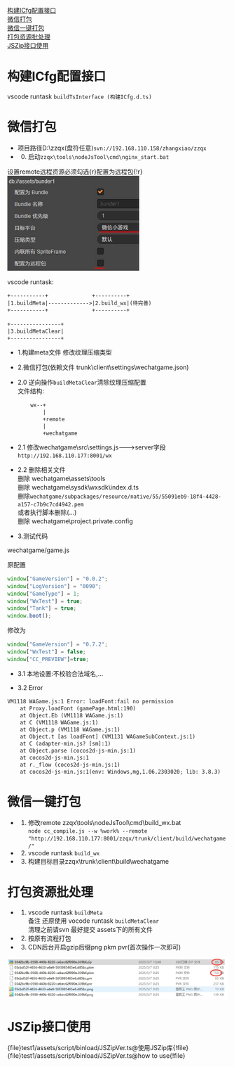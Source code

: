 [构建ICfg配置接口](#构建ICfg配置接口)  
[微信打包](#微信打包)  
[微信一键打包](#微信一键打包)  
[打包资源批处理](#打包资源批处理)  
[JSZip接口使用](#JSZip接口使用)  

# 构建ICfg配置接口
vscode runtask `buildTsInterface (构建ICfg.d.ts)`

# 微信打包 
* 项目路径D:\zzqx(盘符任意)`svn://192.168.110.158/zhangxiao/zzqx`
* 0. 启动`zzqx\tools\nodeJsTool\cmd\nginx_start.bat`  

设置remote远程资源必须勾选{r}配置为远程包{!r}  
![](doc/3.jpg)

vscode runtask:

    +-----------+              +----------+
    |1.buildMeta|------------->|2.build_wx|(待完善)
    +-----------+              +----------+
    
    +----------------+
    |3.buildMetaClear|
    +----------------+

* 1.构建meta文件 修改纹理压缩类型  

* 2.微信打包(依赖文件 trunk\client\settings\wechatgame.json)  

   
* 2.0 逆向操作`buildMetaClear`清除纹理压缩配置    
    文件结构:
    ```
        wx--+
            |
            +remote
            |
            +wechatgame
    ```
* 2.1 修改wechatgame\src\settings.js--->server字段`http://192.168.110.177:8001/wx`  

* 2.2 删除相关文件  
删除 wechatgame\assets\tools  
删除 wechatgame\sysdk\wxsdk\index.d.ts  
删除`wechatgame/subpackages/resource/native/55/55091eb9-18f4-4428-a157-c7b9c7cd4942.pem`  
或者执行脚本删除(...)  
删除 wechatgame\project.private.config

* 3.测试代码

wechatgame/game.js

原配置
```js
window["GameVersion"] = "0.0.2";
window["LogVersion"] = "0090";
window["GameType"] = 1;
window["WxTest"] = true;
window["Tank"] = true;
window.boot();
```
修改为
```js
window["GameVersion"] = "0.7.2";
window["WxTest"] = false;
window["CC_PREVIEW"]=true;
```

* 3.1 本地设置:不校验合法域名,...  


* 3.2 Error

```
VM1118 WAGame.js:1 Error: loadFont:fail no permission
    at Proxy.loadFont (gamePage.html:190)
    at Object.Eb (VM1118 WAGame.js:1)
    at C (VM1118 WAGame.js:1)
    at Object.p (VM1118 WAGame.js:1)
    at Object.t [as loadFont] (VM1131 WAGameSubContext.js:1)
    at C (adapter-min.js? [sm]:1)
    at Object.parse (cocos2d-js-min.js:1)
    at cocos2d-js-min.js:1
    at r._flow (cocos2d-js-min.js:1)
    at cocos2d-js-min.js:1(env: Windows,mg,1.06.2303020; lib: 3.8.3)
```

# 微信一键打包

* 1. 修改remote
zzqx\tools\nodeJsTool\cmd\build_wx.bat  
`
node cc_compile.js --w %work% --remote "http://192.168.110.177:8001/zzqx/trunk/client/build/wechatgame/"
`

* 2. vscode runtask `build_wx`  

* 3. 构建目标目录zzqx\trunk\client\build\wechatgame


# 打包资源批处理

* 1. vscode runtask `buildMeta`  
    备注 还原使用 vocode runtask `buildMetaClear`  
    清理之前请svn 最好提交 assets下的所有文件  

* 2. 按原有流程打包

* 3. CDN后台开启gzip后缀png pkm pvr(首次操作一次即可)  



![](doc/3.png)

# JSZip接口使用
{file}test1/assets/script/binload/JSZipVer.ts@使用JSZip库{!file}
{file}test1/assets/script/binload/JSZipVer.ts@how to use{!file}